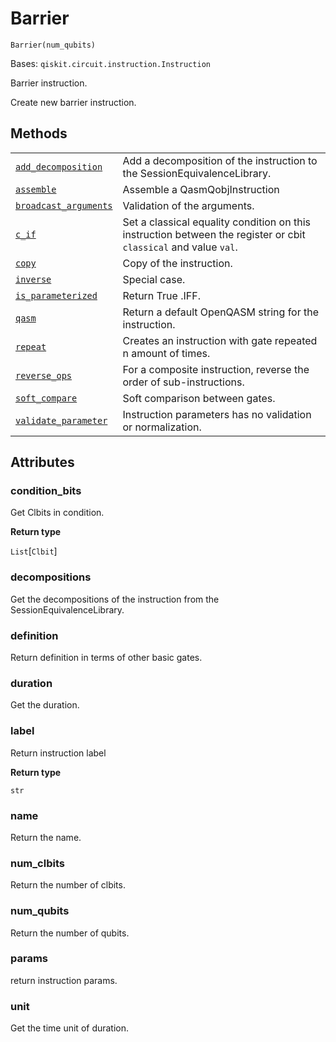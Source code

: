 # Barrier



`Barrier(num_qubits)`

Bases: `qiskit.circuit.instruction.Instruction`

Barrier instruction.

Create new barrier instruction.

## Methods

|                                                                                                                                                             |                                                                                                                  |
| ----------------------------------------------------------------------------------------------------------------------------------------------------------- | ---------------------------------------------------------------------------------------------------------------- |
| [`add_decomposition`](qiskit.circuit.Barrier.add_decomposition#qiskit.circuit.Barrier.add_decomposition "qiskit.circuit.Barrier.add_decomposition")         | Add a decomposition of the instruction to the SessionEquivalenceLibrary.                                         |
| [`assemble`](qiskit.circuit.Barrier.assemble#qiskit.circuit.Barrier.assemble "qiskit.circuit.Barrier.assemble")                                             | Assemble a QasmQobjInstruction                                                                                   |
| [`broadcast_arguments`](qiskit.circuit.Barrier.broadcast_arguments#qiskit.circuit.Barrier.broadcast_arguments "qiskit.circuit.Barrier.broadcast_arguments") | Validation of the arguments.                                                                                     |
| [`c_if`](qiskit.circuit.Barrier.c_if#qiskit.circuit.Barrier.c_if "qiskit.circuit.Barrier.c_if")                                                             | Set a classical equality condition on this instruction between the register or cbit `classical` and value `val`. |
| [`copy`](qiskit.circuit.Barrier.copy#qiskit.circuit.Barrier.copy "qiskit.circuit.Barrier.copy")                                                             | Copy of the instruction.                                                                                         |
| [`inverse`](qiskit.circuit.Barrier.inverse#qiskit.circuit.Barrier.inverse "qiskit.circuit.Barrier.inverse")                                                 | Special case.                                                                                                    |
| [`is_parameterized`](qiskit.circuit.Barrier.is_parameterized#qiskit.circuit.Barrier.is_parameterized "qiskit.circuit.Barrier.is_parameterized")             | Return True .IFF.                                                                                                |
| [`qasm`](qiskit.circuit.Barrier.qasm#qiskit.circuit.Barrier.qasm "qiskit.circuit.Barrier.qasm")                                                             | Return a default OpenQASM string for the instruction.                                                            |
| [`repeat`](qiskit.circuit.Barrier.repeat#qiskit.circuit.Barrier.repeat "qiskit.circuit.Barrier.repeat")                                                     | Creates an instruction with gate repeated n amount of times.                                                     |
| [`reverse_ops`](qiskit.circuit.Barrier.reverse_ops#qiskit.circuit.Barrier.reverse_ops "qiskit.circuit.Barrier.reverse_ops")                                 | For a composite instruction, reverse the order of sub-instructions.                                              |
| [`soft_compare`](qiskit.circuit.Barrier.soft_compare#qiskit.circuit.Barrier.soft_compare "qiskit.circuit.Barrier.soft_compare")                             | Soft comparison between gates.                                                                                   |
| [`validate_parameter`](qiskit.circuit.Barrier.validate_parameter#qiskit.circuit.Barrier.validate_parameter "qiskit.circuit.Barrier.validate_parameter")     | Instruction parameters has no validation or normalization.                                                       |

## Attributes



### condition\_bits

Get Clbits in condition.

**Return type**

`List`\[`Clbit`]



### decompositions

Get the decompositions of the instruction from the SessionEquivalenceLibrary.



### definition

Return definition in terms of other basic gates.



### duration

Get the duration.



### label

Return instruction label

**Return type**

`str`



### name

Return the name.



### num\_clbits

Return the number of clbits.



### num\_qubits

Return the number of qubits.



### params

return instruction params.



### unit

Get the time unit of duration.
